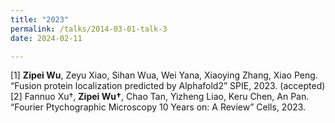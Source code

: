 ```yaml
---
title: "2023"
permalink: /talks/2014-03-01-talk-3
date: 2024-02-11

---
```


[1] **Zipei Wu**, Zeyu Xiao, Sihan Wua, Wei Yana, Xiaoying Zhang, Xiao Peng. “Fusion protein localization predicted by Alphafold2” SPIE, 2023. (accepted)
[2] Fannuo Xu†, **Zipei Wu†**, Chao Tan, Yizheng Liao, Keru Chen, An Pan. “Fourier Ptychographic Microscopy 10 Years on: A Review” Cells, 2023.


